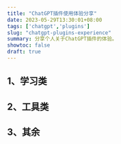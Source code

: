 ```yaml
---
title: "ChatGPT插件使用体验分享"
date: 2023-05-29T13:30:01+08:00
tags: ['chatgpt','plugins']
slug: "chatgpt-plugins-experience"
summary: 分享个人关于ChatGPT插件的体验。
showtoc: false
draft: true
---
```


## 1、学习类

## 2、工具类

## 3、其余